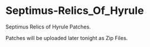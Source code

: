 # Septimus-Relics_Of_Hyrule
Septimus Relics of Hyrule Patches.

Patches will be uploaded later tonight as Zip Files.
